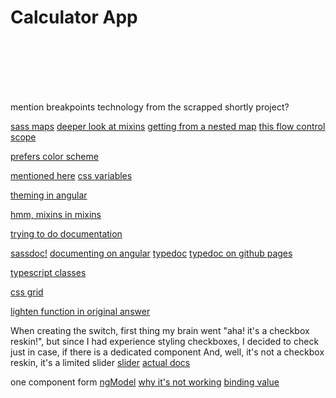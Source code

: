 # Calculator App

<br> <br> <br> <br> <br>

mention breakpoints technology from the scrapped shortly project?

[sass maps](https://sass-lang.com/documentation/values/maps)
[deeper look at mixins](https://sass-lang.com/documentation/at-rules/mixin)
[getting from a nested map](https://sass-lang.com/documentation/modules/map)
[this flow control scope](https://sass-lang.com/documentation/variables#flow-control-scope)

[prefers color scheme](https://stackoverflow.com/questions/50840168/how-to-detect-if-the-os-is-in-dark-mode-in-browsers)

[mentioned here](https://stackoverflow.com/a/57322661/12731017)
[css variables](https://developer.mozilla.org/en-US/docs/Web/CSS/Using_CSS_custom_properties#values_in_javascript)

[theming in angular](https://medium.com/nerd-for-tech/the-theme-in-angular-scss-2bdf6cc2a599)

[hmm, mixins in mixins](https://medium.com/@dmitriy.borodiy/easy-color-theming-with-scss-bc38fd5734d1)

[trying to do documentation](https://sass-lang.com/documentation/syntax/comments#documentation-comments)

[sassdoc!](http://sassdoc.com/getting-started/)
[documenting on angular](https://www.vojtechruzicka.com/documenting-angular-apps-with-typedoc-compodoc-and-angulardoc/)
[typedoc](https://typedoc.org/)
[typedoc on github pages](https://www.npmjs.com/package/typedoc-github-wiki-theme)

[typescript classes](https://www.typescriptlang.org/docs/handbook/2/classes.html)

[css grid](https://developer.mozilla.org/en-US/docs/Web/CSS/CSS_Grid_Layout)

[lighten function in original answer](https://stackoverflow.com/a/3280990/12731017)

When creating the switch, first thing my brain went
"aha! it's a checkbox reskin!", but since I had experience
styling checkboxes, I decided to check just in case, if there
is a dedicated component
And, well, it's not a checkbox reskin, it's a limited slider
[slider](https://www.w3schools.com/howto/howto_js_rangeslider.asp)
[actual docs](https://developer.mozilla.org/en-US/docs/Web/HTML/Element/input/range)

one component form
[ngModel](https://angular.io/api/forms/NgModel)
[why it's not working](https://stackoverflow.com/questions/38892771/cant-bind-to-ngmodel-since-it-isnt-a-known-property-of-input)
[binding value](https://stackoverflow.com/a/41726357/12731017)